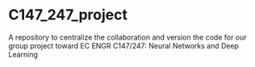 # C147_247_project
A repository to centralize the collaboration and version the code for our group project toward EC ENGR C147/247: Neural Networks and Deep Learning
